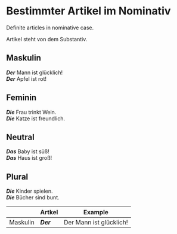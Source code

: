 # Bestimmter Artikel im Nominativ

Definite articles in nominative case.  

Artikel steht von dem Substantiv.

## Maskulin  
_**Der**_ Mann ist glücklich!  
_**Der**_ Apfel ist rot!

## Feminin  
_**Die**_ Frau trinkt Wein.  
_**Die**_ Katze ist freundlich.  

## Neutral  
_**Das**_ Baby ist süß!  
_**Das**_ Haus ist groß!  

## Plural  
_**Die**_ Kinder spielen.  
_**Die**_ Bücher sind bunt.


| | Artkel | Example |
|-|--------|---------|
| Maskulin | _**Der**_ | Der Mann ist glücklich! |

